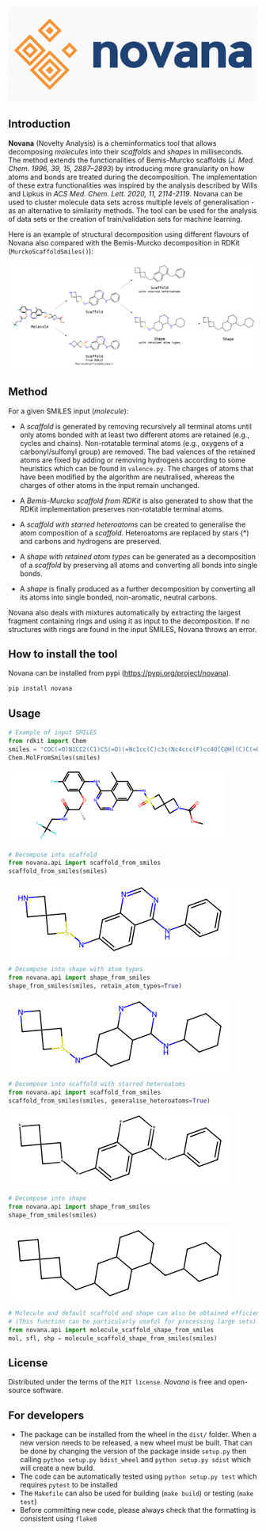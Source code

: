 ![Novana logo](https://github.com/ghiander/novana/blob/main/docs/static/logo.png?raw=true)


## Introduction
**Novana** (Novelty Analysis) is a cheminformatics tool that allows decomposing *molecules* into their *scaffolds* and *shapes* in milliseconds. The method extends the functionalities of Bemis-Murcko scaffolds (*J. Med. Chem. 1996, 39, 15, 2887–2893*) by introducing more granularity on how atoms and bonds are treated during the decomposition. The implementation of these extra functionalities was inspired by the analysis described by Wills and Lipkus in *ACS Med. Chem. Lett. 2020, 11, 2114-2119*. Novana can be used to cluster molecule data sets across multiple levels of generalisation - as an alternative to similarity methods. The tool can be used for the analysis of data sets or the creation of train/validation sets for machine learning. 

Here is an example of structural decomposition using different flavours of Novana also compared with the Bemis-Murcko decomposition in RDKit (`MurckoScaffoldSmiles()`):

![Example of usage](https://github.com/ghiander/novana/blob/main/docs/static/example.png?raw=true)

## Method
For a given SMILES input (*molecule*):
- A *scaffold* is generated by removing recursively all terminal atoms until only atoms bonded with at least two different atoms are retained (e.g., cycles and chains). Non-rotatable terminal atoms (e.g., oxygens of a carbonyl/sulfonyl group) are removed. The bad valences of the retained atoms are fixed by adding or removing hydrogens according to some heuristics which can be found in `valence.py`. The charges of atoms that have been modified by the algorithm are neutralised, whereas the charges of other atoms in the input remain unchanged.

- A *Bemis-Murcko scaffold from RDKit* is also generated to show that the RDKit implementation preserves non-rotatable terminal atoms.

- A *scaffold with starred heteroatoms* can be created to generalise the atom composition of a *scaffold*. Heteroatoms are replaced by stars (*) and carbons and hydrogens are preserved.

- A *shape with retained atom types* can be generated as a decomposition of a *scaffold* by preserving all atoms and converting all bonds into single bonds.

- A *shape* is finally produced as a further decomposition by converting all its atoms into single bonded, non-aromatic, neutral carbons.

Novana also deals with mixtures automatically by extracting the largest fragment containing rings and using it as input to the decomposition. If no structures with rings are found in the input SMILES, Novana throws an error.

## How to install the tool
Novana can be installed from pypi (https://pypi.org/project/novana).
```bash
pip install novana
```

## Usage
```python
# Example of input SMILES
from rdkit import Chem
smiles = "COC(=O)N1CC2(C1)CS(=O)(=Nc1cc(C)c3c(Nc4ccc(F)cc4O[C@H](C)C(=O)NCC(F)(F)F)ncnc3c1)C2"
Chem.MolFromSmiles(smiles)
```
![Example of molecule](https://github.com/ghiander/novana/blob/main/docs/static/example_molecule.png?raw=true)

```python
# Decompose into scaffold
from novana.api import scaffold_from_smiles
scaffold_from_smiles(smiles)
```
![Example of scaffold](https://github.com/ghiander/novana/blob/main/docs/static/example_scaffold.png?raw=true)

```python
# Decompose into shape with atom types
from novana.api import shape_from_smiles
shape_from_smiles(smiles, retain_atom_types=True)
```
![Example of shape](https://github.com/ghiander/novana/blob/main/docs/static/example_shape_atom_types.png?raw=true)

```python
# Decompose into scaffold with starred heteroatoms
from novana.api import scaffold_from_smiles
scaffold_from_smiles(smiles, generalise_heteroatoms=True)
```
![Example of scaffold with starred heteroatoms](https://github.com/ghiander/novana/blob/main/docs/static/example_scaffold_starred.png?raw=true)

```python
# Decompose into shape
from novana.api import shape_from_smiles
shape_from_smiles(smiles)
```
![Example of shape](https://github.com/ghiander/novana/blob/main/docs/static/example_shape.png?raw=true)

```python
# Molecule and default scaffold and shape can also be obtained efficiently in one run
# (This function can be particularly useful for processing large sets)
from novana.api import molecule_scaffold_shape_from_smiles
mol, sfl, shp = molecule_scaffold_shape_from_smiles(smiles)
```

## License
Distributed under the terms of the `MIT license`. *Novana* is free and open-source software.

## For developers
- The package can be installed from the wheel in the `dist/` folder. When a new version needs to be released, a new wheel must be built. That can be done by changing the version of the package inside `setup.py` then calling `python setup.py bdist_wheel` and `python setup.py sdist` which will create a new build.
- The code can be automatically tested using `python setup.py test` which requires `pytest` to be installed
- The `Makefile` can also be used for building (`make build`) or testing (`make test`)
- Before committing new code, please always check that the formatting is consistent using `flake8`
